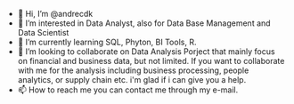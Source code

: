 - 👋 Hi, I’m @andrecdk
- 👀 I’m interested in Data Analyst, also for Data Base Management and Data Scientist
- 🌱 I’m currently learning SQL, Phyton, BI Tools, R.
- 💞️ I’m looking to collaborate on Data Analysis Porject that mainly focus on financial and business data, but not limited. If you want to collaborate with me for the analysis including business processing, people analytics, or supply chain etc. i'm glad if i can give you a help.
- 📫 How to reach me you can contact me through my e-mail.

<!---
andrecdk/andrecdk is a ✨ special ✨ repository because its `README.md` (this file) appears on your GitHub profile.
You can click the Preview link to take a look at your changes.
--->
